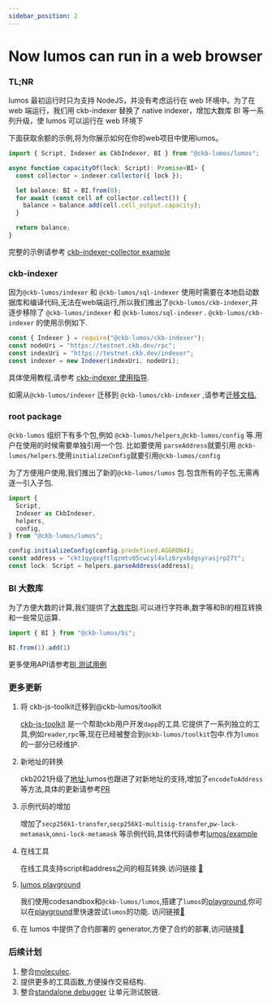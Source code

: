 ```yaml
---
sidebar_position: 2
---
```


# Now lumos can run in a web browser

### TL;NR

lumos 最初运行时只为支持 NodeJS，并没有考虑运行在 web 环境中。为了在 web 端运行，我们用 ckb-indexer 替换了 native indexer，增加大数库 BI 等一系列升级，使 lumos 可以运行在 web 环境下

下面获取余额的示例,将为你展示如何在你的web项目中使用lumos。

```jsx
import { Script, Indexer as CkbIndexer, BI } from "@ckb-lumos/lumos";

async function capacityOf(lock: Script): Promise<BI> {
  const collector = indexer.collector({ lock });

  let balance: BI = BI.from(0);
  for await (const cell of collector.collect()) {
    balance = balance.add(cell.cell_output.capacity);
  }

  return balance;
}
```

完整的示例请参考 [ckb-indexer-collector example](https://github.com/nervosnetwork/lumos/blob/develop/examples/ckb-indexer-collector.ts)

### ckb-indexer

因为`@ckb-lumos/indexer` 和 `@ckb-lumos/sql-indexer` 使用时需要在本地启动数据库和编译代码,无法在web端运行,所以我们推出了`@ckb-lumos/ckb-indexer`,并逐步移除了 `@ckb-lumos/indexer` 和 `@ckb-lumos/sql-indexer` . `@ckb-lumos/ckb-indexer` 的使用示例如下.

```jsx
const { Indexer } = require("@ckb-lumos/ckb-indexer");
const nodeUri = "https://testnet.ckb.dev/rpc";
const indexUri = "https://testnet.ckb.dev/indexer";
const indexer = new Indexer(indexUri, nodeUri);
```

具体使用教程,请参考 [ckb-indexer 使用指导](https://github.com/nervosnetwork/lumos/tree/develop/packages/ckb-indexer).

如需从`@ckb-lumos/indexer` 迁移到 `@ckb-lumos/ckb-indexer` ,请参考[迁移文档.](https://github.com/nervosnetwork/lumos/blob/develop/packages/ckb-indexer/mirgation.md)

### root package

`@ckb-lumos` 组织下有多个包,例如 `@ckb-lumos/helpers`,`@ckb-lumos/config` 等.用户在使用的时候需要单独引用一个包. 比如要使用 `parseAddress`就要引用 `@ckb-lumos/helpers`.使用`initializeConfig`就要引用`@ckb-lumos/config` 

为了方便用户使用,我们推出了新的`@ckb-lumos/lumos` 包.包含所有的子包,无需再逐一引入子包.

```jsx
import {
  Script,
  Indexer as CkbIndexer,
  helpers,
  config,
} from "@ckb-lumos/lumos";

config.initializeConfig(config.predefined.AGGRON4);
const address = "ckt1qyqxgftlqzmtv05cwcyl4xlz6ryx6dgsyrasjrp27t";
const lock: Script = helpers.parseAddress(address);
```

### BI 大数库

为了方便大数的计算,我们提供了[大数库BI](https://github.com/nervosnetwork/lumos/tree/develop/packages/bi).可以进行字符串,数字等和BI的相互转换和一些常见运算.

```jsx
import { BI } from "@ckb-lumos/bi";

BI.from(1).add(1)
```

更多使用API请参考[BI 测试用例](https://github.com/nervosnetwork/lumos/blob/develop/packages/bi/tests/index.test.ts)

### 更多更新

1. 将 ckb-js-toolkit迁移到@ckb-lumos/toolkit
    
     [ckb-js-toolkit](https://github.com/nervosnetwork/ckb-js-toolkit) 是一个帮助ckb用户开发`dapp`的工具.它提供了一系列独立的工具,例如`reader`,`rpc`等,现在已经被整合到`@ckb-lumos/toolkit`包中.作为`lumos`的一部分已经维护.
    
2. 新地址的转换
    
    ckb2021升级了[地址](https://github.com/nervosnetwork/rfcs/pull/239/files),lumos也跟进了对新地址的支持,增加了`encodeToAddress` 等方法,具体的更新请参考[PR](https://github.com/nervosnetwork/lumos/pull/205)
    
3. 示例代码的增加
    
    增加了`secp256k1-transfer`,`secp256k1-multisig-transfer`,`pw-lock-metamask`,`omni-lock-metamask` 等示例代码,具体代码请参考[lumos/example](https://github.com/nervosnetwork/lumos/tree/develop/examples)
    
4. 在线工具
    
    在线工具支持script和address之间的相互转换.访问链接 [🔗](https://nervosnetwork.github.io/lumos/tools/address-conversion) 
    
5. [lumos playground](https://codesandbox.io/s/objective-cloud-282i4?file=/src/index.js)
    
    我们使用codesandbox和`@ckb-lumos/lumos`,搭建了`lumos`的[playground](https://codesandbox.io/s/objective-cloud-282i4?file=/src/index.js),你可以在[playground](https://codesandbox.io/s/objective-cloud-282i4?file=/src/index.js)里快速尝试`lumos`的功能. 访问链接[🔗](https://codesandbox.io/s/objective-cloud-282i4?file=/src/index.js)
    
6. 在 lumos 中提供了合约部署的 generator,方便了合约的部署,访问链接[🔗](https://github.com/nervosnetwork/lumos/tree/develop/packages/common-scripts#usage)

### 后续计划

1. 整合[moleculec](https://github.com/nervosnetwork/molecule).
2. 提供更多的工具函数,方便操作交易结构.
3. 整合[standalone debugger](https://github.com/nervosnetwork/ckb-standalone-debugger) 让单元测试脱链.
